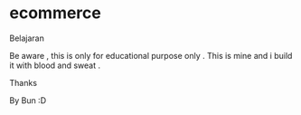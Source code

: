 # ecommerce
Belajaran

Be aware , this is only for educational purpose only .
This is mine and i build it with blood and sweat .


Thanks 

By Bun :D
